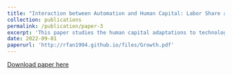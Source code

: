 ```yaml
---
title: "Interaction between Automation and Human Capital: Labor Share and Inequality (Job Market Paper))"
collection: publications
permalink: /publication/paper-3
excerpt: 'This paper studies the human capital adaptations to technological revolution since human capital is essential for understanding the changes in labor share, wage premium, and inequality in the era of automation. I develop a theoretical model by introducing heterogeneous workers (skilled and unskilled) and endogenous human capital to a task model framework. I calibrate the model to fit the data between 1980 and 2005 and discuss the policy implications. I find that: (i) human capital and automation are racing against each other. Human capital accumulation decreases the automation level and increases the labor share by 0.33%. (ii) Uneven responses of skilled and unskilled workers amplify inequality, explaining 77% of the wage premium increase. Industry and occupation-level data confirm the empirical implications of the model. Automation has a positive effect on overall skill levels and training investment. The responses of human capital to automation of skilled and unskilled workers are significantly different.'
date: 2022-09-01
paperurl: 'http://rfan1994.github.io/files/Growth.pdf'
---
```

[Download paper here](http://rfan1994.github.io/files/Growth.pdf)
